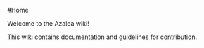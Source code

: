 #Home

Welcome to the Azalea wiki!

This wiki contains documentation and guidelines for contribution.